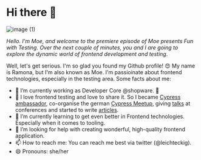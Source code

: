 # Hi there 👋

![image (1)](https://user-images.githubusercontent.com/29896429/114540538-f4e91000-9c55-11eb-85ff-db9e981feb4d.png)

*Hello. I'm Moe, and welcome to the premiere episode of Moe presents Fun with Testing. Over the next couple of minutes, you and I are going to explore the dynamic world of frontend development and testing.*

Well, let's get serious. I'm so glad you found my Github profile! 😍 My name is Ramona, but I'm also known as Moe. I'm passioinate about frontend technologies, especially in the testing area. Some facts about me:

- 🔭  I’m currently working as Developer Core @shopware. 💙
- 💜  I love frontend testing and love to share it. So I became [Cypress ambassador](https://cypress.io/ambassadors/), co-organise the german [Cypress Meetup](https://www.meetup.com/de-DE/cypress-de-community), giving [talks](https://speakerinnen.org/en/profiles/ramona-schwering) at conferences and started to write [articles](https://www.smashingmagazine.com/author/ramona-schwering/).
- 🌱  I’m currently learning to get even better in Frontend technologies. Especially when it comes to tooling.
- 🤔  I’m looking for help with creating wonderful, high-quality frontend application.
- 📫  How to reach me: You can reach me best via twitter (@leichteckig).
- 😄  Pronouns: she/her
